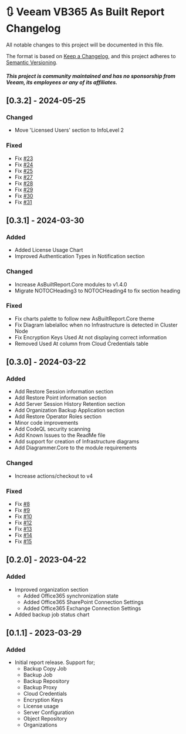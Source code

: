 # :arrows_clockwise: Veeam VB365 As Built Report Changelog

All notable changes to this project will be documented in this file.

The format is based on [Keep a Changelog](https://keepachangelog.com/en/1.0.0/),
and this project adheres to [Semantic Versioning](https://semver.org/spec/v2.0.0.html).

##### This project is community maintained and has no sponsorship from Veeam, its employees or any of its affiliates.

## [0.3.2] - 2024-05-25

### Changed

- Move 'Licensed Users' section to InfoLevel 2

### Fixed

- Fix [#23](https://github.com/AsBuiltReport/AsBuiltReport.Veeam.VB365/issues/23)
- Fix [#24](https://github.com/AsBuiltReport/AsBuiltReport.Veeam.VB365/issues/24)
- Fix [#25](https://github.com/AsBuiltReport/AsBuiltReport.Veeam.VB365/issues/25)
- Fix [#27](https://github.com/AsBuiltReport/AsBuiltReport.Veeam.VB365/issues/27)
- Fix [#28](https://github.com/AsBuiltReport/AsBuiltReport.Veeam.VB365/issues/28)
- Fix [#29](https://github.com/AsBuiltReport/AsBuiltReport.Veeam.VB365/issues/29)
- Fix [#30](https://github.com/AsBuiltReport/AsBuiltReport.Veeam.VB365/issues/30)
- Fix [#31](https://github.com/AsBuiltReport/AsBuiltReport.Veeam.VB365/issues/31)

## [0.3.1] - 2024-03-30

### Added

- Added License Usage Chart
- Improved Authentication Types in Notification section

### Changed

- Increase AsBuiltReport.Core modules to v1.4.0
- Migrate NOTOCHeading3 to NOTOCHeading4 to fix section heading

### Fixed

- Fix charts palette to follow new AsBuiltReport.Core theme
- Fix Diagram labelalloc when no Infrastructure is detected in Cluster Node
- Fix Encryption Keys Used At not displaying correct information
- Removed Used At column from Cloud Credentials table

## [0.3.0] - 2024-03-22

### Added

- Add Restore Session information section
- Add Restore Point information section
- Add Server Session History Retention section
- Add Organization Backup Application section
- Add Restore Operator Roles section
- Minor code improvements
- Add CodeQL security scanning
- Add Known Issues to the ReadMe file
- Add support for creation of Infrastructure diagrams
- Add Diagrammer.Core to the module requirements

### Changed

- Increase actions/checkout to v4

### Fixed

- Fix [#8](https://github.com/AsBuiltReport/AsBuiltReport.Veeam.VB365/issues/8)
- Fix [#9](https://github.com/AsBuiltReport/AsBuiltReport.Veeam.VB365/issues/9)
- Fix [#10](https://github.com/AsBuiltReport/AsBuiltReport.Veeam.VB365/issues/10)
- Fix [#12](https://github.com/AsBuiltReport/AsBuiltReport.Veeam.VB365/issues/12)
- Fix [#13](https://github.com/AsBuiltReport/AsBuiltReport.Veeam.VB365/issues/13)
- Fix [#14](https://github.com/AsBuiltReport/AsBuiltReport.Veeam.VB365/issues/14)
- Fix [#15](https://github.com/AsBuiltReport/AsBuiltReport.Veeam.VB365/issues/15)

## [0.2.0] - 2023-04-22

### Added
- Improved organization section
  - Added Office365 synchronization state
  - Added Office365 SharePoint Connection Settings
  - Added Office365 Exchange Connection Settings
- Added backup job status chart

## [0.1.1] - 2023-03-29

### Added
- Initial report release. Support for;
    - Backup Copy Job
    - Backup Job
    - Backup Repository
    - Backup Proxy
    - Cloud Credentials
    - Encryption Keys
    - License usage
    - Server Configuration
    - Object Repository
    - Organizations

